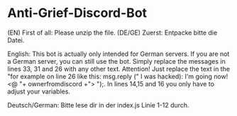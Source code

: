 # Anti-Grief-Discord-Bot

(EN) First of all: Please unzip the file.
(DE/GE) Zuerst: Entpacke bitte die Datei.

English: This bot is actually only intended for German servers. If you are not a German server, you can still use the bot. Simply replace the messages in lines 33, 31 and 26 with any other text. Attention! Just replace the text in the "for example on line 26 like this: msg.reply (" I was hacked): I'm going now! <@ "+ ownerfromdiscord +"> ");. In lines 14,15 and 16 you only have to adjust your variables.

Deutsch/German: Bitte lese dir in der index.js Linie 1-12 durch.
